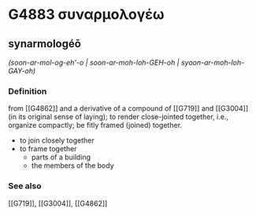 # G4883 συναρμολογέω

## synarmologéō

_(soon-ar-mol-og-eh'-o | soon-ar-moh-loh-GEH-oh | syoon-ar-moh-loh-GAY-oh)_

### Definition

from [[G4862]] and a derivative of a compound of [[G719]] and [[G3004]] (in its original sense of laying); to render close-jointed together, i.e., organize compactly; be fitly framed (joined) together.

- to join closely together
- to frame together
  - parts of a building
  - the members of the body

### See also

[[G719]], [[G3004]], [[G4862]]

